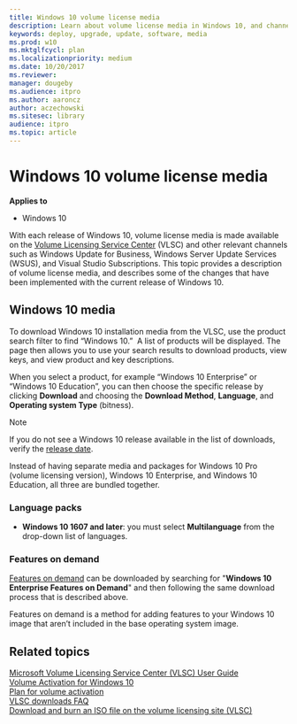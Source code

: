 ```yaml
---
title: Windows 10 volume license media
description: Learn about volume license media in Windows 10, and channels such as the Volume License Service Center (VLSC).
keywords: deploy, upgrade, update, software, media
ms.prod: w10
ms.mktglfcycl: plan
ms.localizationpriority: medium
ms.date: 10/20/2017
ms.reviewer: 
manager: dougeby
ms.audience: itpro
ms.author: aaroncz
author: aczechowski
ms.sitesec: library
audience: itpro
ms.topic: article
---
```


# Windows 10 volume license media


**Applies to**

-   Windows 10

With each release of Windows 10, volume license media is made available on the [Volume Licensing Service Center](https://www.microsoft.com/vlsc) (VLSC) and other relevant channels such as Windows Update for Business, Windows Server Update Services (WSUS), and Visual Studio Subscriptions. This topic provides a description of volume license media, and describes some of the changes that have been implemented with the current release of Windows 10.

## Windows 10 media

To download Windows 10 installation media from the VLSC, use the product search filter to find “Windows 10.”  A list of products will be displayed. The page then allows you to use your search results to download products, view keys, and view product and key descriptions.

When you select a product, for example “Windows 10 Enterprise” or “Windows 10 Education”, you can then choose the specific release by clicking **Download** and choosing the **Download Method**, **Language**, and **Operating system Type** (bitness).

> [!NOTE]
> If you do not see a Windows 10 release available in the list of downloads, verify the [release date](https://technet.microsoft.com/windows/release-info.aspx).

Instead of having separate media and packages for Windows 10 Pro (volume licensing version), Windows 10 Enterprise, and Windows 10 Education, all three are bundled together. 

### Language packs

- **Windows 10 1607 and later**: you must select **Multilanguage** from the drop-down list of languages.

### Features on demand

[Features on demand](/archive/blogs/mniehaus/adding-features-including-net-3-5-to-windows-10) can be downloaded by searching for "**Windows 10 Enterprise Features on Demand**" and then following the same download process that is described above.

Features on demand is a method for adding features to your Windows 10 image that aren’t included in the base operating system image.


## Related topics

[Microsoft Volume Licensing Service Center (VLSC) User Guide](https://www.microsoft.com/download/details.aspx?id=10585)
<br>[Volume Activation for Windows 10](./volume-activation/volume-activation-windows-10.md)
<br>[Plan for volume activation](./volume-activation/plan-for-volume-activation-client.md)
<br>[VLSC downloads FAQ](https://www.microsoft.com/Licensing/servicecenter/Help/FAQDetails.aspx?id=150)
<br>[Download and burn an ISO file on the volume licensing site (VLSC)](/troubleshoot/windows-client/deployment/iso-file-on-vlsc)


 

 
